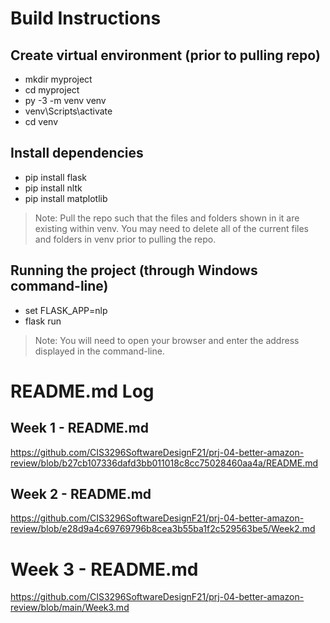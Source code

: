 # Build Instructions

## Create virtual environment (prior to pulling repo)

- mkdir myproject
- cd myproject
- py -3 -m venv venv
- venv\Scripts\activate
- cd venv

## Install dependencies

- pip install flask
- pip install nltk
- pip install matplotlib

> Note: Pull the repo such that the files and folders shown in it are existing within venv. You may need to delete all of the current files and folders in venv prior to pulling the repo. 

## Running the project (through Windows command-line)

- set FLASK_APP=nlp
- flask run

> Note: You will need to open your browser and enter the address displayed in the command-line.

# README.md Log

## Week 1 - README.md

https://github.com/CIS3296SoftwareDesignF21/prj-04-better-amazon-review/blob/b27cb107336dafd3bb011018c8cc75028460aa4a/README.md

## Week 2 - README.md

https://github.com/CIS3296SoftwareDesignF21/prj-04-better-amazon-review/blob/e28d9a4c69769796b8cea3b55ba1f2c529563be5/Week2.md

# Week 3 - README.md

https://github.com/CIS3296SoftwareDesignF21/prj-04-better-amazon-review/blob/main/Week3.md
